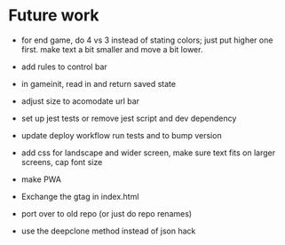 # Future work

- for end game, do 4 vs 3 instead of stating colors; just put higher one first. make text a bit smaller and move a bit lower.
- add rules to control bar
- in gameinit, read in and return saved state
- adjust size to acomodate url bar

- set up jest tests or remove jest script and dev dependency
- update deploy workflow run tests and to bump version
- add css for landscape and wider screen, make sure text fits on larger screens, cap font size
- make PWA
- Exchange the gtag in index.html

- port over to old repo (or just do repo renames)

- use the deepclone method instead of json hack
